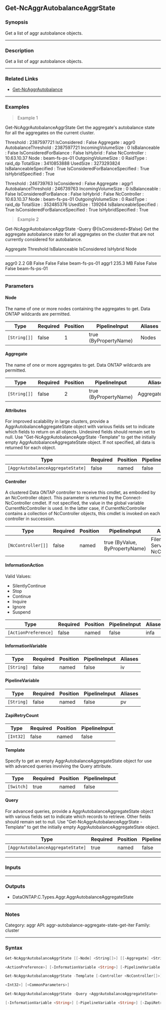 Get-NcAggrAutobalanceAggrState
------------------------------

### Synopsis
Get a list of aggr autobalance objects.

---

### Description

Get a list of aggr autobalance objects.

---

### Related Links
* [Get-NcAggrAutobalance](Get-NcAggrAutobalance)

---

### Examples
> Example 1

Get-NcAggrAutobalanceAggrState
Get the aggregate's autobalance state for all the aggregates on the current cluster.

Threshold                       : 2387597721
IsConsidered                    : False
Aggregate                       : aggr0
AutobalanceThreshold            : 2387597721
IncomingVolumeSize              : 0
IsBalanceable                   : False
IsConsideredForBalance          : False
IsHybrid                        : False
NcController                    : 10.63.10.37
Node                            : beam-fs-ps-01
OutgoingVolumeSize              : 0
RaidType                        : raid_dp
TotalSize                       : 3410853888
UsedSize                        : 3273293824
IsBalanceableSpecified          : True
IsConsideredForBalanceSpecified : True
IsHybridSpecified               : True

Threshold                       : 246739763
IsConsidered                    : False
Aggregate                       : aggr1
AutobalanceThreshold            : 246739763
IncomingVolumeSize              : 0
IsBalanceable                   : False
IsConsideredForBalance          : False
IsHybrid                        : False
NcController                    : 10.63.10.37
Node                            : beam-fs-ps-01
OutgoingVolumeSize              : 0
RaidType                        : raid_dp
TotalSize                       : 352485376
UsedSize                        : 139264
IsBalanceableSpecified          : True
IsConsideredForBalanceSpecified : True
IsHybridSpecified               : True

> Example 2

Get-NcAggrAutobalanceAggrState -Query @{IsConsidered=$false}
Get the aggregate autobalance state for all aggregates on the cluster that are not currently considered for autobalance.

Aggregate                     Threshold IsBalanceable   IsConsidered     IsHybrid    Node
---------                     --------- -------------   ------------     --------    ----
aggr0                            2.2 GB     False          False          False      beam-fs-ps-01
aggr1                          235.3 MB     False          False          False      beam-fs-ps-01

---

### Parameters
#### **Node**
The name of one or more nodes containing the aggregates to get.  Data ONTAP wildcards are permitted.

|Type        |Required|Position|PipelineInput        |Aliases|
|------------|--------|--------|---------------------|-------|
|`[String[]]`|false   |1       |true (ByPropertyName)|Nodes  |

#### **Aggregate**
The name of one or more aggregates to get.  Data ONTAP wildcards are permitted.

|Type        |Required|Position|PipelineInput        |Aliases      |
|------------|--------|--------|---------------------|-------------|
|`[String[]]`|false   |2       |true (ByPropertyName)|AggregateName|

#### **Attributes**
For improved scalability in large clusters, provide a AggrAutobalanceAggregateState object with various fields set to indicate which fields to return on all objects.  Undesired fields should remain set to null.  Use "Get-NcAggrAutobalanceAggrState -Template" to get the initially empty AggrAutobalanceAggregateState object.  If not specified, all data is returned for each object.

|Type                             |Required|Position|PipelineInput|
|---------------------------------|--------|--------|-------------|
|`[AggrAutobalanceAggregateState]`|false   |named   |false        |

#### **Controller**
A clustered Data ONTAP controller to receive this cmdlet, as embodied by an NcController object.  This parameter is returned by the Connect-NcController cmdlet.  If not specified, the value in the global variable CurrentNcController is used.  In the latter case, if CurrentNcController contains a collection of NcController objects, this cmdlet is invoked on each controller in succession.

|Type              |Required|Position|PipelineInput                 |Aliases                          |
|------------------|--------|--------|------------------------------|---------------------------------|
|`[NcController[]]`|false   |named   |true (ByValue, ByPropertyName)|Filer<br/>Server<br/>NcController|

#### **InformationAction**

Valid Values:

* SilentlyContinue
* Stop
* Continue
* Inquire
* Ignore
* Suspend

|Type                |Required|Position|PipelineInput|Aliases|
|--------------------|--------|--------|-------------|-------|
|`[ActionPreference]`|false   |named   |false        |infa   |

#### **InformationVariable**

|Type      |Required|Position|PipelineInput|Aliases|
|----------|--------|--------|-------------|-------|
|`[String]`|false   |named   |false        |iv     |

#### **PipelineVariable**

|Type      |Required|Position|PipelineInput|Aliases|
|----------|--------|--------|-------------|-------|
|`[String]`|false   |named   |false        |pv     |

#### **ZapiRetryCount**

|Type     |Required|Position|PipelineInput|
|---------|--------|--------|-------------|
|`[Int32]`|false   |named   |false        |

#### **Template**
Specify to get an empty AggrAutobalanceAggregateState object for use with advanced queries involving the Query attribute.

|Type      |Required|Position|PipelineInput|
|----------|--------|--------|-------------|
|`[Switch]`|true    |named   |false        |

#### **Query**
For advanced queries, provide a AggrAutobalanceAggregateState object with various fields set to indicate which records to retrieve.  Other fields should remain set to null.  Use "Get-NcAggrAutobalanceAggrState -Template" to get the initially empty AggrAutobalanceAggregateState object.

|Type                             |Required|Position|PipelineInput|
|---------------------------------|--------|--------|-------------|
|`[AggrAutobalanceAggregateState]`|true    |named   |false        |

---

### Inputs

---

### Outputs
* DataONTAP.C.Types.Aggr.AggrAutobalanceAggregateState

---

### Notes
Category: aggr
API: aggr-autobalance-aggregate-state-get-iter
Family: cluster

---

### Syntax
```PowerShell
Get-NcAggrAutobalanceAggrState [[-Node] <String[]>] [[-Aggregate] <String[]>] [-Attributes <AggrAutobalanceAggregateState>] [-Controller <NcController[]>] [-InformationAction 
```
```PowerShell
<ActionPreference>] [-InformationVariable <String>] [-PipelineVariable <String>] [-ZapiRetryCount <Int32>] [<CommonParameters>]
```
```PowerShell
Get-NcAggrAutobalanceAggrState -Template [-Controller <NcController[]>] [-InformationAction <ActionPreference>] [-InformationVariable <String>] [-PipelineVariable <String>] [-ZapiRetryCount 
```
```PowerShell
<Int32>] [<CommonParameters>]
```
```PowerShell
Get-NcAggrAutobalanceAggrState -Query <AggrAutobalanceAggregateState> [-Attributes <AggrAutobalanceAggregateState>] [-Controller <NcController[]>] [-InformationAction <ActionPreference>] 
```
```PowerShell
[-InformationVariable <String>] [-PipelineVariable <String>] [-ZapiRetryCount <Int32>] [<CommonParameters>]
```
